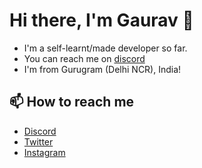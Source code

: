 # Hi there, I'm Gaurav 👋

- I'm a self-learnt/made developer so far.
- You can reach me on [discord](https://discord.com/users/1211202988518146050)
- I'm from Gurugram (Delhi NCR), India!

## 📫 How to reach me

- [Discord](https://discord.com/users/1211202988518146050)
- [Twitter](https://x.com/iBinacy)
- [Instagram](https://instagram.com/ibinacy)
